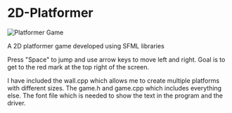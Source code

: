 # 2D-Platformer
<img src="https://github.com/Davidwk123/2D-Platformer/assets/74224822/138c27cc-7ade-4456-9d47-fd606186afa0" alt="Platformer Game">

A 2D platformer game developed using SFML libraries

Press "Space" to jump and use arrow keys to move left and right. Goal is to get to the red mark at the top right of the screen.

I have included the wall.cpp which allows me to create multiple platforms with different sizes. The game.h and game.cpp which includes everything else. The font file which is needed to show the text in the program and the driver. 
